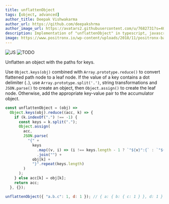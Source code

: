 ```yaml
---
title: unflattenObject
tags: [object, advanced]
author_title: Deepak Vishwakarma
author_url: https://github.com/deepakshrma
author_image_url: https://avatars2.githubusercontent.com/u/7682731?s=400
description: Implementation of "unflattenObject" in typescript, javascript and deno.
image: https://www.positronx.io/wp-content/uploads/2018/11/positronx-banner-1152-1.jpg
---
```


![JS](https://img.shields.io/badge/supports-javascript-yellow.svg?style=flat-square)
![TODO](https://img.shields.io/badge///TODO-blue.svg?style=flat-square)

Unflatten an object with the paths for keys.

Use `Object.keys(obj)` combined with `Array.prototype.reduce()` to convert flattened path node to a leaf node.
If the value of a key contains a dot delimiter (`.`), use `Array.prototype.split('.')`, string transformations and `JSON.parse()` to create an object, then `Object.assign()` to create the leaf node.
Otherwise, add the appropriate key-value pair to the accumulator object.

```js
const unflattenObject = (obj) =>
  Object.keys(obj).reduce((acc, k) => {
    if (k.indexOf(".") !== -1) {
      const keys = k.split(".");
      Object.assign(
        acc,
        JSON.parse(
          "{" +
            keys
              .map((v, i) => (i !== keys.length - 1 ? `"${v}":{` : `"${v}":`))
              .join("") +
            obj[k] +
            "}".repeat(keys.length)
        )
      );
    } else acc[k] = obj[k];
    return acc;
  }, {});
```

```js
unflattenObject({ "a.b.c": 1, d: 1 }); // { a: { b: { c: 1 } }, d: 1 }
```
